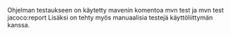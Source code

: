 Ohjelman testaukseen on käytetty mavenin komentoa mvn test ja mvn test jacoco:report
Lisäksi on tehty myös manuaalisia testejä käyttöliittymän kanssa.
